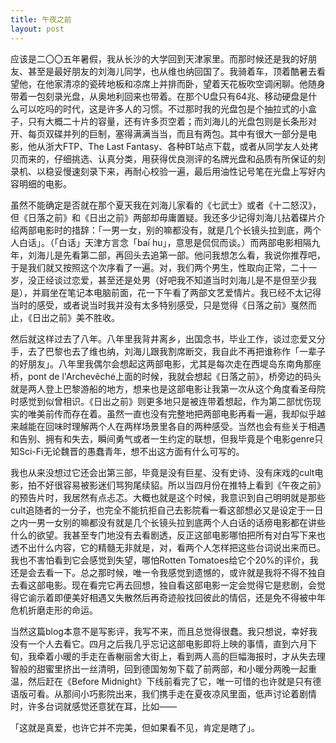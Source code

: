 ```yaml
---
title: 午夜之前
layout: post
---
```


应该是二〇〇五年暑假，我从长沙的大学回到天津家里。而那时候还是我的好朋友、甚至是最好朋友的刘海儿同学，也从维也纳回国了。我骑着车，顶着酷暑去看望他，在他家清凉的瓷砖地板和凉席上并排而卧，望着天花板吹空调闲聊。他随身带着一包刻录光盘，从奥地利回来也带着。在那个U盘只有64兆、移动硬盘是什么可以吃吗的时代，这是许多人的习惯。不过那时我的光盘包是个抽拉式的小盒子，只有大概二十片的容量，还有许多页空着；而刘海儿的光盘包则是长条形对开、每页双碟并列的巨制，塞得满满当当，而且有两包。其中有很大一部分是电影，他从浙大FTP、The Last Fantasy、各种BT站点下载，或者从同学友人处拷贝而来的，仔细挑选、认真分类，用获得优良测评的名牌光盘和品质有所保证的刻录机、以稳妥慢速刻录下来，再耐心校验一遍，最后用油性记号笔在光盘上写好内容明细的电影。

虽然不能确定是否就在那个夏天我在刘海儿家看的《七武士》或者《十二怒汉》，但《日落之前》和《日出之前》两部却毋庸置疑。我还多少记得刘海儿拈着碟片介绍两部电影时的措辞：「一男一女，别的嘛都没有，就是几个长镜头拉到底，两个人白话」。（「白话」天津方言念「baí hu」，意思是侃侃而谈。）而两部电影相隔九年，刘海儿是先看第二部，再回头去追第一部。他问我想怎么看，我说你推荐吧，于是我们就又按照这个次序看了一遍。对，我们两个男生，性取向正常，二十一岁，没正经谈过恋爱，甚至还是处男（好吧我不知道当时刘海儿是不是但至少我是），并肩坐在笔记本电脑前面，花一下午看了两部文艺爱情片。我已经不太记得当时的感受，或者说当时我并没有太多特别感受，只是觉得《日落之前》戛然而止，《日出之前》美不胜收。

然后就这样过去了八年。八年里我背井离乡，出国念书，毕业工作，谈过恋爱又分手，去了巴黎也去了维也纳，刘海儿跟我割席断交，我自此不再把谁称作「一辈子的好朋友」。八年里我偶尔会想起这两部电影，尤其是每次走在西堤岛东南角那座桥，pont de l'Archevêché上面的时候，我就会想起《日落之前》，桥旁边的码头就是两人登上巴黎游船的地方，想来也是这部电影让我第一次从这个角度看圣母院时感觉到似曾相识。《日出之前》则更多地只是被连带着想起，作为第二部忧伤现实的唯美前传而存在着。虽然一直也没有完整地把两部电影再看一遍，我却似乎越来越能在回味时理解两个人在两样场景里各自的两种感受。当然也会有些关于相遇和告别、拥有和失去，瞬间勇气或者一生约定的联想，但我毕竟是个电影genre只知Sci-Fi无论魏晋的愚蠢青年，想不出这方面有什么可写的。

我也从来没想过它还会出第三部，毕竟是没有巨星、没有史诗、没有床戏的cult电影，拍不好很容易被影迷们骂狗尾续貂。所以当四月份在推特上看到《午夜之前》的预告片时，我居然有点忐忑。大概也就是这个时候，我意识到自己明明就是那些cult追随者的一分子，也完全不能抗拒自己去影院看一看这部想必又是设定于一日之内一男一女别的嘛都没有就是几个长镜头拉到底两个人白话的话痨电影都在讲些什么的欲望。我甚至专门地没有去看剧透，反正这部电影哪怕把所有对白写下来也透不出什么内容，它的精髓无非就是，对，看两个人怎样把这些台词说出来而已。我也不害怕看到它会感觉到失望，哪怕Rotten Tomatoes给它个20%的评价，我还是会去看一下。总之那时候，唯一令我感觉到遗憾的，或许就是我将不得不独自去看这部电影。现在看完它再去回想，独自看这部电影一定会觉得它是悲剧，会觉得它谕示着即便美好相遇又失散然后再奇迹般找回彼此的情侣，还是免不得被中年危机折磨走形的命运。

当然这篇blog本意不是写影评，我写不来，而且总觉得很蠢。我只想说，幸好我没有一个人去看它。四月之后我几乎忘记这部电影即将上映的事情，直到六月下旬，我牵着小暖的手走在香榭丽舍大街上，看到两人高的巨幅海报时，才从失去理智般的甜蜜里挤出一丝清明，回到德国匆匆下载了前两部，和小暖分两晚一起重温，然后赶在《Before Midnight》下线前看完了它，唯一可惜的也许就是只有德语版可看。从那间小巧影院出来，我们携手走在夏夜凉风里面，低声讨论着剧情时，许多台词就感觉还意犹在耳，比如——

「这就是真爱，也许它并不完美，但如果看不见，肯定是瞎了」。